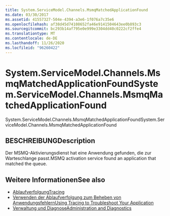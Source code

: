 ```yaml
---
title: System.ServiceModel.Channels.MsmqMatchedApplicationFound
ms.date: 03/30/2017
ms.assetid: 41557327-504e-4394-a3e6-1f076a7c35e6
ms.openlocfilehash: af38d45d74108652fa46e9141504643ee0b893c3
ms.sourcegitcommit: bc293b14af795e0e999e3304dd40c0222cf2ffe4
ms.translationtype: MT
ms.contentlocale: de-DE
ms.lasthandoff: 11/26/2020
ms.locfileid: "96260422"
---
```

# <a name="systemservicemodelchannelsmsmqmatchedapplicationfound"></a><span data-ttu-id="742d8-102">System.ServiceModel.Channels.MsmqMatchedApplicationFound</span><span class="sxs-lookup"><span data-stu-id="742d8-102">System.ServiceModel.Channels.MsmqMatchedApplicationFound</span></span>

<span data-ttu-id="742d8-103">System.ServiceModel.Channels.MsmqMatchedApplicationFound</span><span class="sxs-lookup"><span data-stu-id="742d8-103">System.ServiceModel.Channels.MsmqMatchedApplicationFound</span></span>  
  
## <a name="description"></a><span data-ttu-id="742d8-104">BESCHREIBUNG</span><span class="sxs-lookup"><span data-stu-id="742d8-104">Description</span></span>  

 <span data-ttu-id="742d8-105">Der MSMQ-Aktivierungsdienst hat eine Anwendung gefunden, die zur Warteschlange passt.</span><span class="sxs-lookup"><span data-stu-id="742d8-105">MSMQ activation service found an application that matched the queue.</span></span>  
  
## <a name="see-also"></a><span data-ttu-id="742d8-106">Weitere Informationen</span><span class="sxs-lookup"><span data-stu-id="742d8-106">See also</span></span>

- [<span data-ttu-id="742d8-107">Ablaufverfolgung</span><span class="sxs-lookup"><span data-stu-id="742d8-107">Tracing</span></span>](index.md)
- [<span data-ttu-id="742d8-108">Verwenden der Ablaufverfolgung zum Beheben von Anwendungsfehlern</span><span class="sxs-lookup"><span data-stu-id="742d8-108">Using Tracing to Troubleshoot Your Application</span></span>](using-tracing-to-troubleshoot-your-application.md)
- [<span data-ttu-id="742d8-109">Verwaltung und Diagnose</span><span class="sxs-lookup"><span data-stu-id="742d8-109">Administration and Diagnostics</span></span>](../index.md)
